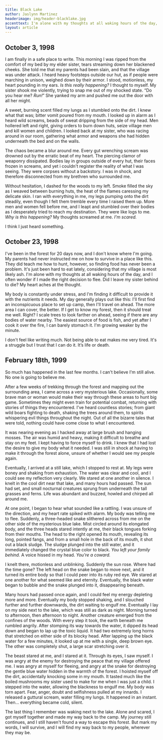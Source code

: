 ```yaml
---
title: Black Lake
author: Jaslynn Martinez
headerimage: img/header-blacklake.jpg
accenttext: I'm alone with my thoughts at all waking hours of the day, and I often wonder if I made the right decision to flee.
layout: article
---
```

## October 3, 1998
I am finally in a safe place to write. This morning I was ripped from the comfort of my bed by my elder sister, tears streaming down her blackened cheeks. She told me that my parents had been slain, and that the village was under attack. I heard heavy footsteps outside our hut, as if people were marching in unison, weighed down by their armor. I stood, motionless, my heart pounding in my ears. *Is this really happening?* I thought to myself. My sister shook me violently, trying to snap me out of my shocked state. “Do you hear me? *Run!*” She yanked my arm and pushed me out the door with all her might.

A sweet, burning scent filled my lungs as I stumbled onto the dirt. I knew what that was; bitter vomit poured from my mouth. I looked up in alarm as I heard wild screams, beads of sweat dripping from the side of my head. Men hollered left and right, giving orders to burn down huts, seize village men and kill women and children. I looked back at my sister, who was racing around in our room, gathering what armor and weapons she had hidden underneath the bed and on the walls.

The chaos became a blur around me. Every gut wrenching scream was drowned out by the erratic beat of my heart. The piercing clamor of weaponry dissipated. Bodies lay in groups outside of every hut, their faces frozen in screams, and yet i couldn't register the reality of what I was seeing. They were corpses without a backstory. I was in shock, and therefore disconnected from my brethren who surrounded me.

Without hesitation, I dashed for the woods to my left. Smoke filled the sky as I weaved between burning huts, the heat of the flames caressing my delicate skin. I ran with everything in me, my legs pumping onto the dirt steadily, even though I felt them tremble every time I raised them up. More men and women fell before me, and I leapt and stumbled over their bodies as I desperately tried to reach my destination. They were like logs to me. *Why is this happening?* My thoughts screamed at me. *I'm scared.*

I think I just heard something.

## October 23, 1998
I've been in the forest for 20 days now, and I don't know where I'm going. My parents had never instructed me on how to survive in a place like this. They did teach me how to hunt, however, so finding food has never been a problem. It's just been hard to eat lately, considering that my village is most likely ash. I'm alone with my thoughts at all waking hours of the day, and I often wonder if I made the right decision to flee. Did I leave my sister behind to die? My heart aches at the thought.

My body is constantly under stress, and I'm finding it difficult to provide it with the nutrients it needs. My day generally plays out like this: I'll first find an inconspicuous place to set up camp, then I'll travel on ahead. The more area I can cover, the better. If I get to know my forest, then it should treat me well. Right? I scale trees to look farther on ahead, seeing if there are any bodies of water nearby. The easiest source of food is fish, and yet after I cook it over the fire, I can barely stomach it. I'm growing weaker by the minute.

I don't feel like writing much. Not being able to eat makes me very tired. It's a struggle but I trust that I can do it. It’s life or death.

## February 18th, 1999

So much has happened in the last few months. I can't believe I'm still alive. No one is going to believe me.

After a few weeks of trekking through the forest and mapping out the surrounding area, I came across a very mysterious lake. Occasionally, some brave man or woman would make their way through these areas to hunt big game. Sometimes they might even train for potential combat, returning with stories of things they encountered. I've heard countless stories; from giant wild boars fighting to death, shaking the trees around them, to spirits whispering evil things throughout the night. Out of all the bizarre tales that were told, nothing could have come close to what I encountered.

It was nearing evening as I hacked away at large brush and hanging mosses. The air was humid and heavy, making it difficult to breathe and stay on my feet. I kept having to force myself to drink. I knew that I had lost the desire to give my body what it needed. I was still in shock at having to make it through the forest alone, unsure of whether I would see my people again.

Eventually, I arrived at a still lake, which I stopped to rest at. My legs were boney and shaking from exhaustion. The water was clear and cool, and I could see my reflection very clearly. We stared at one another in silence. I knelt in the cool dirt near that lake, and many hours had passed. The sun had set, and small nocturnal creatures sprung from underneath the tall grasses and ferns. Life was abundant and buzzed, howled and chirped all around me.

At one point, I began to hear what sounded like a rattling. I was unsure of the direction, and my heart rate spiked with alarm. My body was telling me to flee. Suddenly, a three-headed snake slithered across from me on the other side of the mysterious blue lake. Mist circled around its elongated body, and the three heads stared intently at me, their black tongues forking from their mouths. The head to the right opened its mouth, revealing its long, pointed fangs, and from a small hole in the back of its mouth, it shot out a black sludge. The sludge plunged into the still water, and it immediately changed the crystal blue color to black. *You left your family behind.* A voice hissed in my head. *You're a coward.*

I knelt there, motionless and unblinking. Suddenly the sun rose. Where had the time gone? The left head on the snake began to move next, and it turned its entire body so that I could peer into its ruby red eye. We stared at one another for what seemed like and eternity. Eventually, the black water began to bubble and the snake plunged into it, disappearing beneath.

Many hours had passed once again, and I could feel my energy depleting more and more. Eventually my body stopped shaking, and I slouched further and further downwards, the dirt waiting to engulf me. Eventually I lay on my side next to the lake, which was still as dark as night. Morning turned to afternoon, then afternoon to night. Another creature emerged from the confines of the woods. With every step it took, the earth beneath me rumbled angrily. After stomping its way towards the water, it dipped its head down and began to lap up the toxic liquid. It had two extremely long horns that stretched on either side of its blocky head. After lapping up the black water for a few minutes, it looked up at me with a single, deep brown eye. The other was completely shut, a large scar stretching over it.

The beast stared at me, and I stared at it. Through its eyes, I saw myself. I was angry at the enemy for destroying the peace that my village offered me. I was angry at myself for fleeing, and angry at the snake for destroying the gentle blue water hidden in the warmth of the forest. I hoisted myself off the dirt, accidentally knocking some in my mouth. It tasted much like the boiled mushrooms my sister used to make for me when I was just a child. I stepped into the water, allowing the blackness to engulf me. My body was torn apart. Fear, anger, doubt and selfishness pulled at my innards. I released a guttural scream, water filling my lungs. It happened in an instant. Then… everything became cold, silent.

The last thing I remember was waking next to the lake. Alone and scared, I got myself together and made my way back to the camp. My journey still continues, and I still haven't found a way to escape this forest. But mark my words, I will survive, and I will find my way back to my people, wherever they may be.
